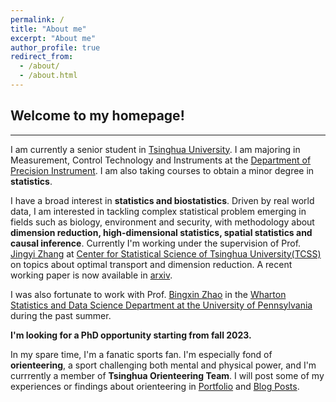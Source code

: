 ```yaml
---
permalink: /
title: "About me"
excerpt: "About me"
author_profile: true
redirect_from: 
  - /about/
  - /about.html
---
```


## Welcome to my homepage!
-----
I am currently a senior student in [Tsinghua University](https://www.tsinghua.edu.cn/en/). I am majoring in Measurement, Control Technology and Instruments at the [Department of Precision Instrument](https://www.tsinghua.edu.cn/dpien/index.htm). I am also taking courses to obtain a minor degree in **statistics**.

I have a broad interest in **statistics and biostatistics**. Driven by real world data, I am interested in tackling complex statistical problem emerging in fields such as biology, environment and security, with methodology about **dimension reduction, high-dimensional statistics, spatial statistics and causal inference**. Currently I'm working under the supervision of Prof. [Jingyi Zhang](http://www.stat.tsinghua.edu.cn/en/teambuilder/faculty/jingyi-zhang/) at [Center for Statistical Science of Tsinghua University(TCSS)](http://www.stat.tsinghua.edu.cn/en/) on topics about optimal transport and dimension reduction. A recent working paper is now available in [arxiv](https://arxiv.org/abs/2209.00170). 

I was also fortunate to work with Prof. [Bingxin Zhao](https://www.bingxinzhao.com/) in the [Wharton Statistics and Data Science Department at the University of Pennsylvania](https://statistics.wharton.upenn.edu/) during the past summer.

**I'm looking for a PhD opportunity starting from fall 2023.** 

In my spare time, I'm a fanatic sports fan. I'm especially fond of **orienteering**, a sport challenging both mental and physical power, and I'm currrently a member of **Tsinghua Orienteering Team**. I will post some of my experiences or findings about orienteering in [Portfolio](https://mariana2000.github.io/portfolio/) and [Blog Posts](https://mariana2000.github.io/year-archive/).